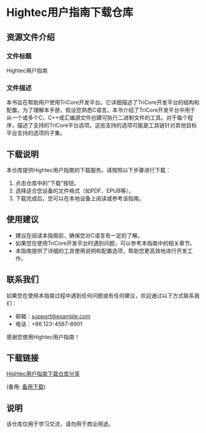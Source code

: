 # Hightec用户指南下载仓库

## 资源文件介绍

### 文件标题
Hightec用户指南

### 文件描述
本书旨在帮助用户使用TriCore开发平台。它详细描述了TriCore开发平台的结构和配置。为了理解本手册，假设您熟悉C语言。本书介绍了TriCore开发平台中用于从一个或多个C、C++或汇编源文件创建可执行二进制文件的工具。对于每个程序，描述了支持的TriCore平台选项。这些支持的选项可能是工具链针对其他目标平台支持的选项的子集。

## 下载说明

本仓库提供Hightec用户指南的下载服务。请按照以下步骤进行下载：

1. 点击仓库中的“下载”按钮。
2. 选择适合您设备的文件格式（如PDF、EPUB等）。
3. 下载完成后，您可以在本地设备上阅读或参考该指南。

## 使用建议

- 建议在阅读本指南前，确保您对C语言有一定的了解。
- 如果您在使用TriCore开发平台时遇到问题，可以参考本指南中的相关章节。
- 本指南提供了详细的工具使用说明和配置选项，帮助您更高效地进行开发工作。

## 联系我们

如果您在使用本指南过程中遇到任何问题或有任何建议，欢迎通过以下方式联系我们：

- 邮箱：support@example.com
- 电话：+86 123-4567-8901

感谢您使用Hightec用户指南！

## 下载链接
[Hightec用户指南下载仓库分享](https://pan.quark.cn/s/4788cb0d1609) 

(备用: [备用下载](https://pan.baidu.com/s/1v6TttIF2D8egaM3-eaiWyQ?pwd=1234))

## 说明

该仓库仅用于学习交流，请勿用于商业用途。
